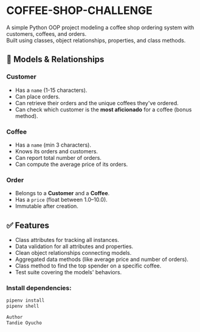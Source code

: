 # COFFEE-SHOP-CHALLENGE

A simple Python OOP project modeling a coffee shop ordering system with customers, coffees, and orders.  
Built using classes, object relationships, properties, and class methods.


## 📖 Models & Relationships

### Customer
- Has a `name` (1-15 characters).
- Can place orders.
- Can retrieve their orders and the unique coffees they've ordered.
- Can check which customer is the **most aficionado** for a coffee (bonus method).

### Coffee
- Has a `name` (min 3 characters).
- Knows its orders and customers.
- Can report total number of orders.
- Can compute the average price of its orders.

### Order
- Belongs to a **Customer** and a **Coffee**.
- Has a `price` (float between 1.0–10.0).
- Immutable after creation.



## ✅ Features

- Class attributes for tracking all instances.
- Data validation for all attributes and properties.
- Clean object relationships connecting models.
- Aggregated data methods (like average price and number of orders).
- Class method to find the top spender on a specific coffee.
- Test suite covering the models' behaviors.


### Install dependencies:
```bash
pipenv install
pipenv shell

Author
Tandie Oyucho
